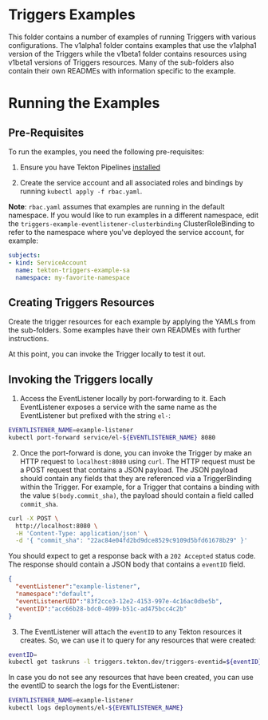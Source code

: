 # Triggers Examples


This folder contains a number of examples of running Triggers with various configurations. The v1alpha1 folder contains
examples that use the v1alpha1 version of the Triggers while the v1beta1 folder contains resources using v1beta1 versions
of Triggers resources. Many of the sub-folders also contain their own READMEs with information specific to the example.

# Running the Examples

## Pre-Requisites
To run the examples, you need the following pre-requisites:

1. Ensure you have Tekton Pipelines [installed](https://github.com/tektoncd/pipeline/blob/master/docs/install.md)

2. Create the service account and all associated roles and bindings by running `kubectl apply -f rbac.yaml`.

**Note**: `rbac.yaml` assumes that examples are running in the default namespace. If you would like to run examples
in a different namespace, edit the `triggers-example-eventlistener-clusterbinding` ClusterRoleBinding to refer to
the namespace where you've deployed the service account, for example:

```yaml
subjects:
- kind: ServiceAccount
  name: tekton-triggers-example-sa
  namespace: my-favorite-namespace
```

## Creating Triggers Resources

Create the trigger resources for each example by applying the YAMLs from the sub-folders.  Some examples have 
their own READMEs with further instructions.
   
At this point, you can invoke the Trigger locally to test it out.

## Invoking the Triggers locally

1. Access the EventListener locally by port-forwarding to it. Each EventListener exposes a service with the same name 
   as the EventListener but prefixed with the string `el-`:

```bash
EVENTLISTENER_NAME=example-listener
kubectl port-forward service/el-${EVENTLISTENER_NAME} 8080
```

2. Once the port-forward is done, you can invoke the Trigger by make an HTTP request to `localhost:8080` using `curl`.
The HTTP request must be a POST request that contains a JSON payload. The JSON payload should contain any fields that they are referenced via a TriggerBinding within the Trigger. 
   For example, for a Trigger that contains a binding with the value `$(body.commit_sha)`, the payload should contain a field called `commit_sha`.

   
```bash
curl -X POST \
  http://localhost:8080 \
  -H 'Content-Type: application/json' \
  -d '{ "commit_sha": "22ac84e04fd2bd9dce8529c9109d5bfd61678b29" }'
```

You should expect to get a response back with a `202 Accepted` status code. The response should contain a JSON body that 
contains a `eventID` field. 

```json
{
  "eventListener":"example-listener",
  "namespace":"default",
  "eventListenerUID":"83f2cce3-12e2-4153-997e-4c16ac0dbe5b",
  "eventID":"acc66b28-bdc0-4099-b51c-ad475bcc4c2b"
}
```

3. The EventListener will attach the `eventID` to any Tekton resources it creates. So, we can use it to query for any 
   resources that were created:

```bash
eventID=
kubectl get taskruns -l triggers.tekton.dev/triggers-eventid=${eventID}
```


In case you do not see any resources that have been created, you can use the eventID to search the logs for 
the EventListener:

```bash
EVENTLISTENER_NAME=example-listener
kubectl logs deployments/el-${EVENTLISTENER_NAME}
```
